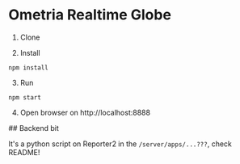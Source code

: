 Ometria Realtime Globe
======================

1. Clone

2. Install
```
npm install
```

3. Run
```
npm start
```

4. Open browser on http://localhost:8888


## Backend bit

It's a python script on Reporter2 in the `/server/apps/...???`, check README!
